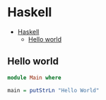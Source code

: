 # Haskell

<!--ts-->
* [Haskell](hasekll.md#haskell)
   * [Hello world](hasekll.md#hello-world)

<!-- Added by: runner, at: Mon Aug  2 16:58:13 UTC 2021 -->

<!--te-->

## Hello world
```haskell
module Main where

main = putStrLn "Hello World"
```
